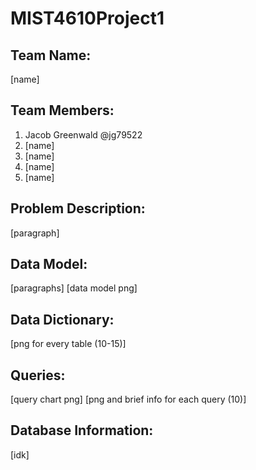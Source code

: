 # MIST4610Project1

## Team Name:
[name]

## Team Members:
1. Jacob Greenwald @jg79522
2. [name]
3. [name]
4. [name]
5. [name]

## Problem Description:
[paragraph]

## Data Model:
[paragraphs]
[data model png]

## Data Dictionary:
[png for every table (10-15)]

## Queries:
[query chart png]
[png and brief info for each query (10)]

## Database Information:
[idk]

